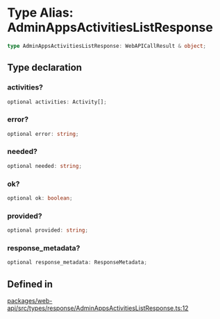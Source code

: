 # Type Alias: AdminAppsActivitiesListResponse

```ts
type AdminAppsActivitiesListResponse: WebAPICallResult & object;
```

## Type declaration

### activities?

```ts
optional activities: Activity[];
```

### error?

```ts
optional error: string;
```

### needed?

```ts
optional needed: string;
```

### ok?

```ts
optional ok: boolean;
```

### provided?

```ts
optional provided: string;
```

### response\_metadata?

```ts
optional response_metadata: ResponseMetadata;
```

## Defined in

[packages/web-api/src/types/response/AdminAppsActivitiesListResponse.ts:12](https://github.com/slackapi/node-slack-sdk/blob/main/packages/web-api/src/types/response/AdminAppsActivitiesListResponse.ts#L12)

